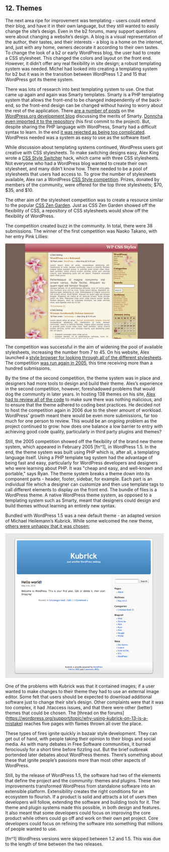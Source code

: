 ## 12. Themes

The next area ripe for improvement was templating - users could extend their blog, and have it in their own language, but they still wanted to easily change the site’s design. Even in the b2 forums, many support questions were about changing a website’s design. A blog is a visual representation of the author, their tastes, and their interests - a blog is a home on the internet, and, just with any home, owners decorate it according to their own tastes. To change the look of a b2 or early WordPress blog, the user had to create a CSS stylesheet. This changed the colors and layout on the front end. However, it didn’t offer any real flexibility in site design; a robust templating system was needed. Michel had looked into creating a templating system for b2 but it was in the transition between WordPress 1.2 and 15 that WordPress got its theme system. 

There was lots of research into best templating system to use. One that came up again and again was Smarty templates. Smarty is a PHP templating system that allows the front-end to be changed independently of the back-end, so the front-end design can be changed without having to worry about the rest of the application. There [are a number of posts](http://wordpress.org/news/2003/04/smarty-and-smarttemplate/) on the [WordPress.org development blog](http://wordpress.org/news/2003/04/smarty-and-smarttemplate/) discussing the merits of Smarty. [Donncha even imported it to the repository](http://core.trac.wordpress.org/changeset/530) (his first commit to the project). But, despite sharing the PHP language with WordPress, Smarty had a difficult syntax to learn. In the end [it was rejected as being too complicated](http://wordpress.org/support/topic/smarty-the-templating-system-that-came-from-hell?replies=6#post-22474). WordPress needed was a system as easy to use as the software itself. 


While discussion about templating systems continued, WordPress users got creative with CSS stylesheets. To make switching designs easy, Alex King wrote a [CSS Style Switcher](http://alexking.org/blog/2004/01/20/wordpress-css-style-switcher) hack, which came with three CSS stylesheets. Not everyone who had a WordPress blog wanted to create their own stylesheet, and many didn’t know how. There needed to be a pool of stylesheets that users had access to. To grow the number of stylesheets available, Alex ran a WordPress [CSS Style competition](http://alexking.org/blog/2004/01/25/wordpress-css-style-competition). Prizes, donated by members of the community, were offered for the top three stylesheets; $70, $35, and $10. 

The other aim of the stylesheet competition was to create a resource similar to the popular [CSS Zen Garden](http://csszengarden.com). Just as CSS Zen Garden showed off the flexibility of CSS, a repository of CSS stylesheets would show off the flexibility of WordPress.

The competition created buzz in the community. In total, there were 38 submissions. The winner of the first competition was Naoko Takano, with her entry Pink Lillies:

<img src="../../Resources/images/12/pink-lillies.png" alt="Naoko Takano's Pink Lillies theme" width="800px" />

The competition was successful in the aim of widening the pool of available stylesheets, increasing the number from 7 to 45. On his website, Alex launched a [style browser for looking through all of the different stylesheets](http://alexking.org/projects/wordpress/styles/sample.php?wpstyle=pink_lilies). The competition [was run again in 2005](http://alexking.org/blog/2005/02/27/wordpress-theme-competition), this time receiving more than a hundred submissions. 

By the time of the second competition, the theme system was in place and designers had more tools to design and build their theme. Alex’s experience in the second competition, however, foreshadowed problems that would dog the community in later years. In hosting 138 themes on his site, [Alex had to review all of the code](http://alexking.org/blog/2005/03/28/theme-competition) to make sure there was nothing malicious, and to ensure that the theme adhered to coding best practices. He decided not to host the competition again in 2006 due to the sheer amount of workload. WordPress’ growth meant there would be even more submissions, far too much for one person to review. This would be an ongoing problem as the project continued to grow: how does one balance a low barrier to entry with achieving good code quality, particularly in third party plugins and themes?


Still, the 2005 competition showed off the flexibility of the brand new theme system, which appeared  in February 2005 [fn^1], in WordPress 1.5. In the end, the theme system was built using PHP which is, after all, a templating language itself. Using a PHP template tag system had the advantage of being fast and easy, particularly for WordPress developers and designers who were learning about PHP. It was "cheap and easy, and well-known and portable," says Ryan. The theme system breaks a theme down into its component parts - header, footer, sidebar, for example. Each part is an individual file which a designer can customize and then use template tags to call different elements to display on the front end. The bundle of files is a WordPress theme. A native WordPress theme system, as opposed to a templating system such as Smarty, meant that designers could design and build themes without learning an entirely new syntax.


Bundled with WordPress 1.5 was a new default theme - an adapted version of Michael Heilemann’s Kubrick. While some welcomed the new theme, [others were unhappy that it was chosen:](https://web.archive.org/web/20041016090654/http://binarybonsai.com/archives/2004/08/22/kubrick-vs-wordpress/)

<img alt="Kubrick Theme" src="../../Resources/images/12/kubrick.jpg" />

One of the problems with Kubrick was that it contained images; if a user wanted to make changes to their theme they had to use an external image editor. Some felt that users should be expected to download additional software just to change their site’s design. Other complaints were that it was too complex, it had .htaccess issues, and that there were other (better) themes that could be chosen. The [thread on the forums] (https://wordpress.org/support/topic/why-using-kubrick-on-13-is-a-mistake) reaches five pages with flames thrown all over the place. 

These types of fires ignite quickly in bazaar style development. They can get out of hand, with people taking their opinion to their blogs and social media. As with many debates in Free Software communities, it burned ferociously for a short time before fizzling out. But the brief outbreak portended later debates about WordPress themes. There’s something about these that ignite people’s passions more than most other aspects of WordPress. 

Still, by the release of WordPress 1.5, the software had two of the elements that define the project and the community: themes and plugins. These two improvements transformed WordPress from standalone software into an extensible platform. Extensibility creates the right conditions for an ecosystem to flourish. If a product is solid and attracts a lot of users then developers will follow, extending the software and building tools for it. The theme and plugin systems made this possible, in both design and features. It also meant that some developers could focus on improving the core product while others could go off and work on their own pet project. Core developers could focus on refining the software into something that millions of people wanted to use.

[fn^1] WordPress versions were skipped between 1.2 and 1.5. This was due to the length of time between the two releases.
